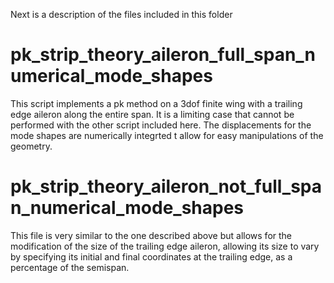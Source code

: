 Next is a description of the files included in this folder

# pk_strip_theory_aileron_full_span_numerical_mode_shapes 
This script implements a pk method on a 3dof finite wing with a trailing edge aileron along the entire span. It is a limiting case that cannot be performed with the other script included here. The displacements for the mode shapes are numerically integrted t allow for easy manipulations of the geometry.
 

# pk_strip_theory_aileron_not_full_span_numerical_mode_shapes 
This file is very similar to the one described above but allows for the modification of the size of the trailing edge aileron, allowing its size to vary by specifying its initial and final coordinates at the trailing edge, as a percentage of the semispan.
